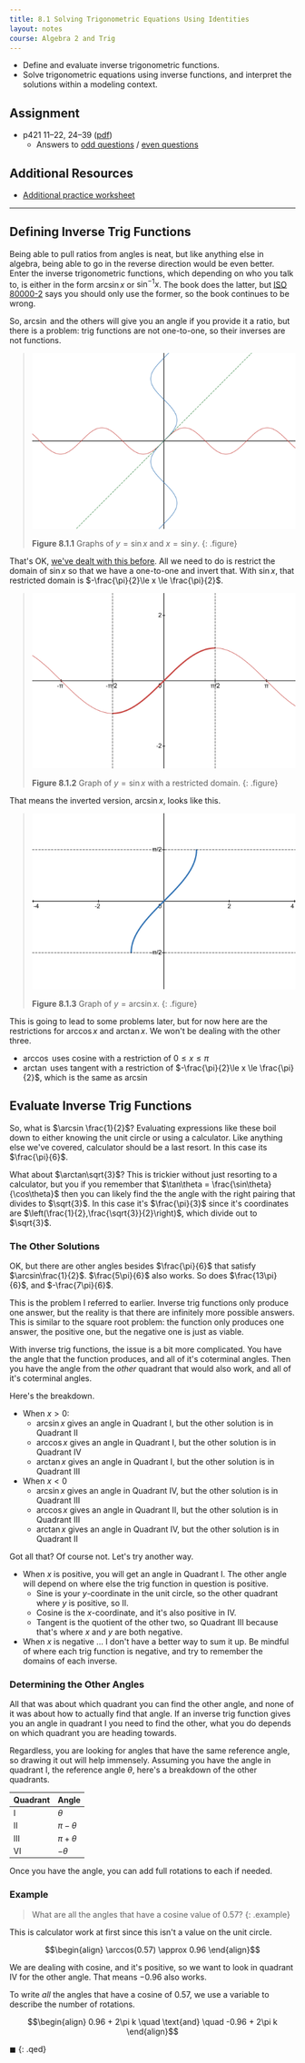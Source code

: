 ```yaml
---
title: 8.1 Solving Trigonometric Equations Using Identities
layout: notes
course: Algebra 2 and Trig
---
```


- Define and evaluate inverse trigonometric functions.
- Solve trigonometric equations using inverse functions, and interpret the solutions within a modeling context.

## Assignment

- p421 11–22, 24–39 ([pdf](./pdf/alg2-practice-0801.pdf))
  - Answers to [odd questions](../misc/alg2-odd-answers.pdf) / [even questions](../misc/alg2-even-answers.pdf)

## Additional Resources

- [Additional practice worksheet](./pdf/alg2-add-practice-0801.pdf)

---

## Defining Inverse Trig Functions

Being able to pull ratios from angles is neat, but like anything else in algebra, being able to go in the reverse direction would be even better. Enter the inverse trigonometric functions, which depending on who you talk to, is either in the form $\arcsin x$ or $\sin^{-1} x$. The book does the latter, but [ISO 80000-2](https://en.wikipedia.org/wiki/International_Organization_for_Standardization) says you should only use the former, so the book continues to be wrong.

So, $\arcsin$ and the others will give you an angle if you provide it a ratio, but there is a problem: trig functions are not one-to-one, so their inverses are not functions.

> ![Sine and inverted sine](./img/8-1-inverted-sin.png)
>
> **Figure 8.1.1** Graphs of $y=\sin x$ and $x=\sin y$.
{: .figure}

That's OK, [we've dealt with this before](./5-6-inverse-relations-and-functions.md). All we need to do is restrict the domain of $\sin x$ so that we have a one-to-one and invert that. With $\sin x$, that restricted domain is $-\frac{\pi}{2}\le x \le \frac{\pi}{2}$.

> ![Restricted sine](./img/8-1-restricted-sine.png)
>
> **Figure 8.1.2** Graph of $y=\sin x$ with a restricted domain.
{: .figure}

That means the inverted version, $\arcsin x$, looks like this.

> ![Graph of arcsin](./img/8-1-arcsin.png)
>
> **Figure 8.1.3** Graph of $y=\arcsin x$.
{: .figure}

This is going to lead to some problems later, but for now here are the restrictions for $\arccos x$ and $\arctan x$. We won't be dealing with the other three.

- $\arccos$ uses cosine with a restriction of $0 \le x \le \pi$
- $\arctan$ uses tangent with a restriction of $-\frac{\pi}{2}\le x \le \frac{\pi}{2}$, which is the same as $\arcsin$

## Evaluate Inverse Trig Functions

So, what is $\arcsin \frac{1}{2}$? Evaluating expressions like these boil down to either knowing the unit circle or using a calculator. Like anything else we've covered, calculator should be a last resort. In this case its $\frac{\pi}{6}$.

What about $\arctan\sqrt{3}$? This is trickier without just resorting to a calculator, but you if you remember that $\tan\theta = \frac{\sin\theta}{\cos\theta}$ then you can likely find the the angle with the right pairing that divides to $\sqrt{3}$. In this case it's $\frac{\pi}{3}$ since it's coordinates are $\left(\frac{1}{2},\frac{\sqrt{3}}{2}\right)$, which divide out to $\sqrt{3}$.

### The Other Solutions

OK, but there are other angles besides $\frac{\pi}{6}$ that satisfy $\arcsin\frac{1}{2}$. $\frac{5\pi}{6}$ also works. So does $\frac{13\pi}{6}$, and $-\frac{7\pi}{6}$.

This is the problem I referred to earlier. Inverse trig functions only produce one answer, but the reality is that there are infinitely more possible answers. This is similar to the square root problem: the function only produces one answer, the positive one, but the negative one is just as viable.

With inverse trig functions, the issue is a bit more complicated. You have the angle that the function produces, and all of it's coterminal angles. Then you have the angle from the *other* quadrant that would also work, and all of it's coterminal angles.

Here's the breakdown.

- When $x>0$:
  - $\arcsin x$ gives an angle in Quadrant I, but the other solution is in Quadrant II
  - $\arccos x$ gives an angle in Quadrant I, but the other solution is in Quadrant IV
  - $\arctan x$ gives an angle in Quadrant I, but the other solution is in Quadrant III
- When $x<0$
  - $\arcsin x$ gives an angle in Quadrant IV, but the other solution is in Quadrant III
  - $\arccos x$ gives an angle in Quadrant II, but the other solution is in Quadrant III
  - $\arctan x$ gives an angle in Quadrant IV, but the other solution is in Quadrant II

Got all that? Of course not. Let's try another way.

- When $x$ is positive, you will get an angle in Quadrant I. The other angle will depend on where else the trig function in question is positive.
  - Sine is your $y$-coordinate in the unit circle, so the other quadrant where $y$ is positive, so II.
  - Cosine is the $x$-coordinate, and it's also positive in IV.
  - Tangent is the quotient of the other two, so Quadrant III because that's where $x$ and $y$ are both negative.
- When $x$ is negative ... I don't have a better way to sum it up. Be mindful of where each trig function is negative, and try to remember the domains of each inverse.

### Determining the Other Angles

All that was about which quadrant you can find the other angle, and none of it was about how to actually find that angle. If an inverse trig function gives you an angle in quadrant I you need to find the other, what you do depends on which quadrant you are heading towards.

Regardless, you are looking for angles that have the same reference angle, so drawing it out will help immensely. Assuming you have the angle in quadrant I, the reference angle $\theta$, here's a breakdown of the other quadrants.

| Quadrant | Angle          |
| -------- | -------------- |
| I        | $\theta$       |
| II       | $\pi - \theta$ |
| III      | $\pi + \theta$ |
| VI       | $-\theta$      |

Once you have the angle, you can add full rotations to each if needed.

### Example

> What are all the angles that have a cosine value of $0.57$?
{: .example}

This is calculator work at first since this isn't a value on the unit circle.

$$\begin{align}
\arccos(0.57) \approx 0.96
\end{align}$$

We are dealing with cosine, and it's positive, so we want to look in quadrant IV for the other angle. That means $-0.96$ also works.

To write *all* the angles that have a cosine of $0.57$, we use a variable to describe the number of rotations.

$$\begin{align}
0.96 + 2\pi k \quad \text{and} \quad -0.96 + 2\pi k
\end{align}$$

$\blacksquare$
{: .qed}

